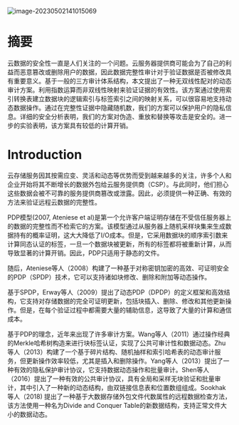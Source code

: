 ![image-20230502141015069](C:\Users\jay\AppData\Roaming\Typora\typora-user-images\image-20230502141015069.png)

# 摘要

云数据的安全性一直是人们关注的一个问题。云服务器提供商可能会为了自己的利益而恶意篡改或删除用户的数据，因此数据完整性审计对于验证数据是否被修改具有重要意义。基于一般的三方审计体系结构，本文提出了一种无双线性配对的动态审计方案。利用指数运算而非双线性映射来验证证据的有效性。该方案通过使用索引转换表建立数据块的逻辑索引与标签索引之间的映射关系，可以很容易地支持动态数据操作。通过在完整性证据中隐藏随机数，我们的方案可以保护用户的隐私信息。详细的安全分析表明，我们的方案对伪造、重放和替换等攻击是安全的。进一步的实验表明，该方案具有较低的计算开销。



# Introduction

云存储服务因其按需应变、灵活和动态等优势而受到越来越多的关注，许多个人和企业开始将其不断增长的数据外包给云服务提供商（CSP）。与此同时，他们担心这些数据会被不可靠的服务提供商篡改或泄露。因此，必须提供一种正确、有效的方法来验证远程云数据的完整性。



PDP模型(2007, Ateniese et al)是第一个允许客户端证明存储在不受信任服务器上的数据的完整性而不检索它的方案。该模型通过从服务器上随机采样块集来生成数据持有的概率证明，这大大降低了I/O成本。但是，它采用数据块的顺序索引数来计算同态认证的标签，一旦一个数据块被更新，所有的标签都将被重新计算，从而导致显著的计算开销。因此，PDP只适用于静态的文件。

随后，Ateniese等人（2008）构建了一种基于对称密钥加密的高效、可证明安全的PDP（SPDP）技术，它可以支持诸如块修改、删除和附加等动态操作。

基于SPDP，Erway等人（2009）提出了动态PDP（DPDP）的定义框架和高效结构，它支持对存储数据的完全可证明更新，包括块插入、删除、修改和其他更新操作。但是，在每个验证过程中都需要大量的辅助信息，这导致了大量的计算和通信成本。



基于PDP的理念，近年来出现了许多审计方案。Wang等人（2011）通过操作经典的Merkle哈希树构造来进行块标签认证，实现了公共可审计性和数据动态。Zhu等人（2013）构建了一个基于碎片结构、随机抽样和索引哈希表的动态审计服务，但更新操作效率较低，尤其是插入和删除操作。Yang等人（2013）提出了一种有效的隐私保护审计协议，它支持数据动态操作和批量审计。Shen等人（2016）提出了一种有效的公共审计协议，具有全局和采样无块验证和批量审计，其中引入了一种新的动态结构，由双链接信息表和位置数组组成。Sookhak等人（2018) 提出了一种基于大数据存储外包文件代数属性的远程数据检查方法，该方法使用一种名为Divide and Conquer Table的新数据结构，支持正常文件大小的数据动态。